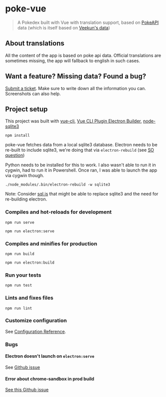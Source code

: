 # poke-vue

> A Pokedex built with Vue with translation support, based on [PokeAPI](https://pokeapi.co/) data (which is itself based on [Veekun's data](https://veekun.com/dex))

## About translations

All the content of the app is based on poke api data. Official translations are sometimes missing, the app will fallback to english in such cases.

## Want a feature? Missing data? Found a bug?

[Submit a ticket](/issues/new). Make sure to write down all the information you can. Screenshots can also help.

## Project setup

This project was built with [vue-cli](https://cli.vuejs.org/), [Vue CLI Plugin Electron Builder](https://nklayman.github.io/vue-cli-plugin-electron-builder/), [node-sqlite3](https://github.com/mapbox/node-sqlite3)

```
npm install
```

poke-vue fetches data from a local sqlite3 database. Electron needs to be re-built to include sqlite3, we're doing that via `electron-rebuild` (see [SO question](https://stackoverflow.com/questions/38716594/electron-app-cant-find-sqlite3-module))

Python needs to be installed for this to work. I also wasn't able to run it in cygwin, had to run it in Powershell. Once ran, I was able to launch the app via cygwin though.

```
./node_modules/.bin/electron-rebuild -w sqlite3
```

Note: Consider [sql.js](https://github.com/kripken/sql.js/) that might be able to replace sqlite3 and the need for re-building electron.


### Compiles and hot-reloads for development
```
npm run serve
```

```
npm run electron:serve
```

### Compiles and minifies for production
```
npm run build
```

```
npm run electron:build
```

### Run your tests
```
npm run test
```

### Lints and fixes files
```
npm run lint
```

### Customize configuration
See [Configuration Reference](https://cli.vuejs.org/config/).

### Bugs

#### Electron doesn't launch on `electron:serve`

See [Github issue](https://github.com/nklayman/vue-cli-plugin-electron-builder/issues/441)

#### Error about chrome-sandbox in prod build

[See this Github issue](https://github.com/electron/electron/issues/17972)